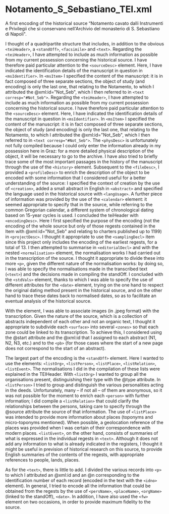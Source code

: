 # Notamento_S_Sebastiano_TEI.xml
A first encoding of the historical source “Notamento cavato dalli Instrumenti e Privilegii che si conservano nell'Archivio del monasterio di S. Sebastiano di Napoli".

I thought of a quadripartite structure that includes, in addition to the obvious `<teiHeader>`, a `<standOff>`, `<facsimile>` and `<text>`.
Regarding the `<teiHeader>`, I have attempted to include as much information as possible from my current possession concerning the historical source. I have therefore paid particular attention to the `<sourceDesc>` element. Here, I have indicated the identification details of the manuscript in question in `<msIdentifier>`. In `<msItem>` I specified the content of the manuscript: it is in fact composed of three separate sections, the object of study (and encoding) is only the last one, that relating to the Notamento, to which I attributed the @xml:id="Not_Seb", which I then referred to in `<text corresp="#Not_Seb">`.
Regarding the `<teiHeader>`, I have attempted to include as much information as possible from my current possession concerning the historical source. I have therefore paid particular attention to the `<sourceDesc>` element. Here, I have indicated the identification details of the manuscript in question in `<msIdentifier>`. In `<msItem>` I specified the content of the manuscript: it is in fact composed of three separate sections, the object of study (and encoding) is only the last one, that relating to the Notamento, to which I attributed the @xml:id="Not_Seb", which I then referred to in `<text corresp="#Not_Seb">`.
The `<physDesc>` is unfortunately not fully compiled because I could only enter the information already in my possession here in Graz: for a more detailed physical description of the object, it will be necessary to go to the archive. I have also tried to briefly trace some of the most important passages in the history of the manuscript through the use of the `<history>` element.
Subsequent to the `<fileDesc>`, I provided a `<profileDesc>` to enrich the description of the object to be encoded with some information that I considered useful for a better understanding of the source: I specified the context of creation by the use of `<creation>`, added a small abstract in English in `<abstract>` and specified the language used in the historical source with `<langUsage>`. A further piece of information was provided by the use of the `<calendar>` element: it seemed appropriate to specify that in the source, while referring to the common Gregorian calendar, a different system of chronological dating based on 15-year cycles is used.
I concluded the teiHeader with `<encodingDesc>`. Here I first specified the purpose of the encoding (not the encoding of the whole source but only of those regests contained in the Item with @xml:id="Not_Seb" and relating to charters published up to 1199) in `<projectDesc>`. I thought it appropriate to use the `<samplingDecl>` item since this project only includes the encoding of the earliest regests, for a total of 13.
I then attempted to summarise in `<editorialDecl>` and with the nested `<normalisation>` element, the normalisation works I had carried out in the transcription of the source. I thought it appropriate to divide these into more `<p>`, given the different nature of the normalisation works: by doing so, I was able to specify the normalisations made in the transcribed text (`<text>`) and the decisions made in compiling the standOff. I concluded with the `<stdVals>` element, thanks to which I was able to specify the use of different attributes for the `<date>` element, trying on the one hand to respect the original dating method present in the historical source, and on the other hand to trace these dates back to normalised dates, so as to facilitate an eventual analysis of the historical source.

With the <facsimile> element, I was able to associate images (in .jpeg format) with the transcription. Given the nature of the source, which is a collection of abstracts independent of each other and not an organic text, I thought it appropriate to subdivide each `<surface>` into several `<zones>` so that each zone could be linked to its transcription. To achieve this, I considered using the @start attribute and the @xml:id that I assigned to each abstract (N1, N2, N3, etc.) and to the `<pb>` (for those cases where the start of a new page does not correspond to the start of an abstract).

The largest part of the encoding is the `<standOff>` element. Here I wanted to use the elements: `<listOrg>`, `<listPerson>`, `<listPlace>`, `<listRelation>`, `<listEvent>`. The normalisations I did in the compilation of these lists were explained in the TEIHeader.
With `<listOrg>` I wanted to group all the organisations present, distinguishing their type with the @type attribute.
In `<listPerson>` I tried to group and distinguish the various personalities acting in the deeds. Unfortunately, many – if not all – of them are anonymous, so it was not possible for the moment to enrich each `<person>` with further information; I did compile a `<listRelation>` that could clarify the relationships between the persons, taking care to specify through the @source attribute the source of that information.
The use of `<listPlace>` was intended to provide more information about places (toponyms and micro-toponyms mentioned). When possible, a geolocation reference of the places was provided when I was certain of their correspondence with modern places.
`<listEvent>`, on the other hand, consists of summaries of what is expressed in the individual regests in `<text>`. Although it does not add any information to what is already indicated in the registers, I thought it might be useful in prevision of historical research on this source, to provide English summaries of the contents of the regests, with appropriate references to people, lands, places.

As for the `<text>`, there is little to add. I divided the various records into `<p>` to which I attributed an @xml:id and an @n corresponding to the identification number of each record (encoded in the text with the `<idno>` element). In general, I tried to encode all the information that could be obtained from the regests by the use of `<persName>`, `<placeName>`, `<orgName>` (linked to the standOff), `<date>`. In addition, I have also used the `<fw>` element on two occasions, in order to provide maximum fidelity to the source.
